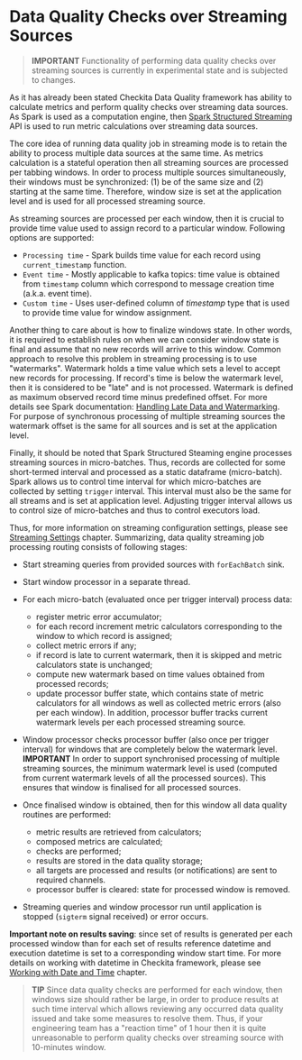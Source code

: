 # Data Quality Checks over Streaming Sources

> **IMPORTANT** Functionality of performing data quality checks over streaming sources is currently in experimental 
> state and is subjected to changes.

As it has already been stated Checkita Data Quality framework has ability to calculate metrics and perform 
quality checks over streaming data sources. As Spark is used as a computation engine, then 
[Spark Structured Streaming](https://spark.apache.org/docs/latest/structured-streaming-programming-guide.html)
API is used to run metric calculations over streaming data sources.

The core idea of running data quality job in streaming mode is to retain the ability to process multiple data sources
at the same time. As metrics calculation is a stateful operation then all streaming sources are processed per tabbing 
windows. In order to process multiple sources simultaneously, their windows must be synchronized: (1) be of the same 
size and (2) starting at the same time. Therefore, window size is set at the application level and is used for all 
processed streaming source.

As streaming sources are processed per each window, then it is crucial to provide time value used to assign record to
a particular window. Following options are supported:

* `Processing time` - Spark builds time value for each record using `current_timestamp` function.
* `Event time` - Mostly applicable to kafka topics: time value is obtained from `timestamp` column which correspond to
  message creation time (a.k.a. event time).
* `Custom time` - Uses user-defined column of *timestamp* type that is used to provide time value for window assignment.

Another thing to care about is how to finalize windows state. In other words, it is required to establish rules on 
when we can consider window state is final and assume that no new records will arrive to this window. Common approach
to resolve this problem in streaming processing is to use "watermarks". Watermark holds a time value which sets a level
to accept new records for processing. If record's time is below the watermark level, then it is considered to be "late"
and is not processed. Watermark is defined as maximum observed record time minus predefined offset. For more details
see Spark documentation: 
[Handling Late Data and Watermarking](https://spark.apache.org/docs/latest/structured-streaming-programming-guide.html#handling-late-data-and-watermarking).
For purpose of synchronous processing of multiple streaming sources the watermark offset is the same for all 
sources and is set at the application level.

Finally, it should be noted that Spark Structured Steaming engine processes streaming sources in micro-batches. Thus,
records are collected for some short-termed interval and processed as a static dataframe (micro-batch). Spark allows
us to control time interval for which micro-batches are collected by setting `trigger` interval. 
This interval must also be the same for all streams and is set at application level. Adjusting trigger interval 
allows us to control size of micro-batches and thus to control executors load.

Thus, for more information on streaming configuration settings, please see 
[Streaming Settings](../01-application-setup/01-ApplicationSettings.md#streaming-settings) chapter. 
Summarizing, data quality streaming job processing routing consists of following stages:

* Start streaming queries from provided sources with `forEachBatch` sink.
* Start window processor in a separate thread.
* For each micro-batch (evaluated once per trigger interval) process data:

  * register metric error accumulator;
  * for each record increment metric calculators corresponding to the window to which record is assigned;
  * collect metric errors if any;
  * if record is late to current watermark, then it is skipped and metric calculators state is unchanged;
  * compute new watermark based on time values obtained from processed records;
  * update processor buffer state, which contains state of metric calculators for all windows as well as collected
    metric errors (also per each window). In addition, processor buffer tracks current watermark levels per each
    processed streaming source.
  
* Window processor checks processor buffer (also once per trigger interval) for windows that are completely below the
  watermark level. **IMPORTANT** In order to support synchronised processing of multiple streaming sources, the minimum
  watermark level is used (computed from current watermark levels of all the processed sources). This ensures that
  window is finalised for all processed sources.
* Once finalised window is obtained, then for this window all data quality routines are performed: 

  * metric results are retrieved from calculators;
  * composed metrics are calculated;
  * checks are performed;
  * results are stored in the data quality storage;
  * all targets are processed and results (or notifications) are sent to required channels.
  * processor buffer is cleared: state for processed window is removed.
  
* Streaming queries and window processor run until application is stopped (`sigterm` signal received) or error occurs.

**Important note on results saving**: since set of results is generated per each processed window than for each set of 
results reference datetime and execution datetime is set to a corresponding window start time. For more details on
working with datetime in Checkita framework, please see [Working with Date and Time](01-WorkingWithDateTime.md) chapter.

> **TIP** Since data quality checks are performed for each window, then windows size should rather be large, in order 
> to produce results at such time interval which allows reviewing any occurred data quality issued and take some
> measures to resolve them. Thus, if your engineering team has a "reaction time" of 1 hour then it is quite 
> unreasonable to perform quality checks over streaming source with 10-minutes window. 